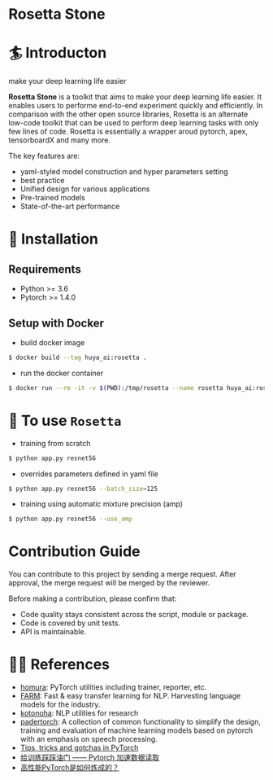 Rosetta Stone
=============

# 🏄 Introducton
make your deep learning life easier

**Rosetta Stone** is a toolkit that aims to make your deep learning life easier. It enables users to performe end-to-end experiment quickly and efficiently. In comparison with the other open source libraries, Rosetta is an alternate low-code toolkit that can be used to perform deep learning tasks with only few lines of code. Rosetta is essentially a wrapper aroud pytorch, apex, tensorboardX and many more. 

The key features are:

- yaml-styled model construction and hyper parameters setting
- best practice
- Unified design for various applications
- Pre-trained models
- State-of-the-art performance

# 👷‍ Installation

## Requirements

- Python >= 3.6
- Pytorch >= 1.4.0

## Setup with Docker

- build docker image

```bash
$ docker build --tag huya_ai:rosetta .
```

- run the docker container

```bash
$ docker run --rm -it -v $(PWD):/tmp/rosetta --name rosetta huya_ai:rosetta bash
```

# 🤖 To use `Rosetta`

- training from scratch

```bash
$ python app.py resnet56
```

- overrides parameters defined in yaml file

```bash
$ python app.py resnet56 --batch_size=125
```

- training using automatic mixture precision (amp)

```bash
$ python app.py resnet56 --use_amp
```



# Contribution Guide
You can contribute to this project by sending a merge request. After approval, the merge request will be merged by the reviewer.

Before making a contribution, please confirm that:
- Code quality stays consistent across the script, module or package.
- Code is covered by unit tests.
- API is maintainable.

# 👩‍💻 References

- [homura](https://github.com/moskomule/homura): PyTorch utilities including trainer, reporter, etc.
- [FARM](https://github.com/deepset-ai/FARM): Fast & easy transfer learning for NLP. Harvesting language models for the industry. 
- [kotonoha](https://github.com/moskomule/kotonoha): NLP utilities for research
- [padertorch](https://github.com/fgnt/padertorch): A collection of common functionality to simplify the design, training and evaluation of machine learning models based on pytorch with an emphasis on speech processing.
- [Tips, tricks and gotchas in PyTorch](https://coolnesss.github.io/2019-02-05/pytorch-gotchas)
- [给训练踩踩油门 —— Pytorch 加速数据读取](https://zhuanlan.zhihu.com/p/80695364)
- [高性能PyTorch是如何炼成的？](https://mp.weixin.qq.com/s/x7u26Ok7O4xMOETmUYROJQ)